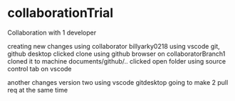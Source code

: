 # collaborationTrial
Collaboration with 1 developer

creating new changes using collaborator billyarky0218
using vscode git, github desktop
clicked clone using github browser on collaboratorBranch1
cloned it to machine documents/github/..
clicked open folder using source control tab on vscode

another changes version two
using vscode gitdesktop
going to make 2 pull req at the same time
